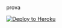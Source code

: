 prova


[![Deploy to Heroku](https://www.herokucdn.com/deploy/button.png)](https://heroku.com/deploy)
